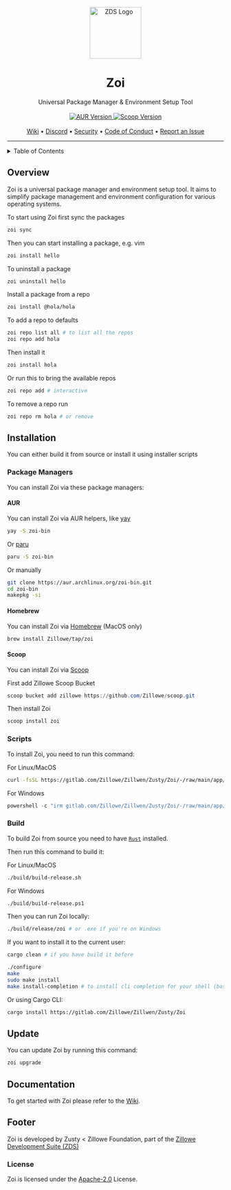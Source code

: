<div align="center">
    <img width="120" height="120" hspace="10" alt="ZDS Logo" src="https://gitlab.com/Zillowe/Zillwen/Zusty/ZDS/-/raw/main/img/zds.png"/>
    <h1>Zoi</h1>
    Universal Package Manager & Environment Setup Tool
</div>

<br/>

<div align="center">
  <a href="https://aur.archlinux.org/packages/zoi-bin">
    <img alt="AUR Version" src="https://img.shields.io/aur/version/zoi-bin?style=flat&logo=archlinux&logoColor=%23ffff&label=AUR&labelColor=5452f1&color=282696"/>
  </a>
  <a href="https://github.com/Zillowe/scoop">
    <img alt="Scoop Version" src="https://img.shields.io/scoop/v/zoi?bucket=https%3A%2F%2Fgithub.com%2FZillowe%2Fscoop&style=flat&logo=data%3Aimage%2Fsvg%2Bxml%3Bbase64%2CPCFET0NUWVBFIHN2ZyBQVUJMSUMgIi0vL1czQy8vRFREIFNWRyAxLjEvL0VOIiAiaHR0cDovL3d3dy53My5vcmcvR3JhcGhpY3MvU1ZHLzEuMS9EVEQvc3ZnMTEuZHRkIj4NCjwhLS0gVXBsb2FkZWQgdG86IFNWRyBSZXBvLCB3d3cuc3ZncmVwby5jb20sIFRyYW5zZm9ybWVkIGJ5OiBTVkcgUmVwbyBNaXhlciBUb29scyAtLT4KPHN2ZyB3aWR0aD0iODAwcHgiIGhlaWdodD0iODAwcHgiIHZpZXdCb3g9IjAgMCAyNCAyNCIgeG1sbnM9Imh0dHA6Ly93d3cudzMub3JnLzIwMDAvc3ZnIiBmaWxsPSIjZmZmZmZmIj4KDTxnIGlkPSJTVkdSZXBvX2JnQ2FycmllciIgc3Ryb2tlLXdpZHRoPSIwIi8%2BCg08ZyBpZD0iU1ZHUmVwb190cmFjZXJDYXJyaWVyIiBzdHJva2UtbGluZWNhcD0icm91bmQiIHN0cm9rZS1saW5lam9pbj0icm91bmQiLz4KDTxnIGlkPSJTVkdSZXBvX2ljb25DYXJyaWVyIj4gPHRpdGxlPm1pY3Jvc29mdDwvdGl0bGU%2BIDxyZWN0IHdpZHRoPSIyNCIgaGVpZ2h0PSIyNCIgZmlsbD0ibm9uZSIvPiA8cGF0aCBkPSJNMiwzaDl2OUgyVjNtOSwxOUgyVjEzaDl2OU0yMSwzdjlIMTJWM2g5bTAsMTlIMTJWMTNoOVoiLz4gPC9nPgoNPC9zdmc%2B&logoColor=%23ffff&label=Scoop&labelColor=%235452f1&color=%23282696"/>
  </a>
</div>

<br/>

<div align="center">
  <a href="https://gitlab.com/Zillowe/Zillwen/Zusty/Zoi/-/wikis/home">Wiki</a> • 
  <a href="https://discord.gg/P4R7yaA3hf">Discord</a> • 
  <a href="./SECURITY.md">Security</a> • 
  <a href="./CODE_OF_CONDUCT.md">Code of Conduct</a> • 
  <a href="https://gitlab.com/Zillowe/Zillwen/Zusty/Zoi/-/issues">Report an Issue</a> 
</div>

<hr/>

<details>
<summary>Table of Contents</summary>

- [Overview](#overview)
- [Installation](#installation)
  - [Package Managers](#package-managers)
    - [AUR](#aur)
    - [Homebrew](#homebrew)
    - [Scoop](#scoop)
  - [Scripts](#scripts)
  - [Build](#build)
- [Update](#update)
- [Documentation](#documentation)
- [Footer](#footer)
  - [License](#license)
  
</details>

## Overview

Zoi is a universal package manager and environment setup tool.
It aims to simplify package management and environment configuration for various operating systems.

To start using Zoi first sync the packages

```sh
zoi sync
```

Then you can start installing a package, e.g. vim

```sh
zoi install hello
```

To uninstall a package

```sh
zoi uninstall hello
```

Install a package from a repo

```sh
zoi install @hola/hola
```

To add a repo to defaults

```sh
zoi repo list all # to list all the repos
zoi repo add hola
```

Then install it

```sh
zoi install hola
```

Or run this to bring the available repos

```sh
zoi repo add # interactive
```

To remove a repo run
```sh
zoi repo rm hola # or remove
```

## Installation

You can either build it from source or install it using installer scripts

### Package Managers

You can install Zoi via these package managers:

#### AUR

You can install Zoi via AUR helpers, like [yay](https://github.com/Jguer/yay)

```sh
yay -S zoi-bin
```

Or [paru](https://github.com/Morganamilo/paru)

```sh
paru -S zoi-bin
```

Or manually

```sh
git clone https://aur.archlinux.org/zoi-bin.git
cd zoi-bin
makepkg -si
```

#### Homebrew

You can install Zoi via [Homebrew](https://brew.sh) (MacOS only)

```sh
brew install Zillowe/tap/zoi
```

#### Scoop

You can install Zoi via [Scoop]()

First add Zillowe Scoop Bucket

```powershell
scoop bucket add zillowe https://github.com/Zillowe/scoop.git
```

Then install Zoi

```powershell
scoop install zoi
```

### Scripts

To install Zoi, you need to run this command:

For Linux/MacOS

```sh
curl -fsSL https://gitlab.com/Zillowe/Zillwen/Zusty/Zoi/-/raw/main/app/install.sh | bash
```

For Windows

```powershell
powershell -c "irm gitlab.com/Zillowe/Zillwen/Zusty/Zoi/-/raw/main/app/install.ps1|iex"
```

### Build

To build Zoi from source you need to have [`Rust`](https://www.rust-lang.org) installed.

Then run this command to build it:

For Linux/MacOS

```sh
./build/build-release.sh
```

For Windows

```sh
./build/build-release.ps1
```

Then you can run Zoi locally:

```sh
./build/release/zoi # or .exe if you're on Windows
```

If you want to install it to the current user:

```sh
cargo clean # if you have build it before

./configure
make
sudo make install
make install-completion # to install cli completion for your shell (bash, zsh or fish)
```

Or using Cargo CLI:

```sh
cargo install https://gitlab.com/Zillowe/Zillwen/Zusty/Zoi
```

## Update

You can update Zoi by running this command:

```sh
zoi upgrade
```

## Documentation

To get started with Zoi please refer to the [Wiki](https://gitlab.com/Zillowe/Zillwen/Zusty/Zoi/-/wikis/home).

## Footer

Zoi is developed by Zusty < Zillowe Foundation, part of the [Zillowe Development Suite (ZDS)](https://gitlab.com/Zillowe/Zillwen/Zusty/ZDS)

### License

Zoi is licensed under the [Apache-2.0](./LICENSE) License.

